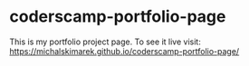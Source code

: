 # coderscamp-portfolio-page
This is my portfolio project page. 
To see it live visit: https://michalskimarek.github.io/coderscamp-portfolio-page/
